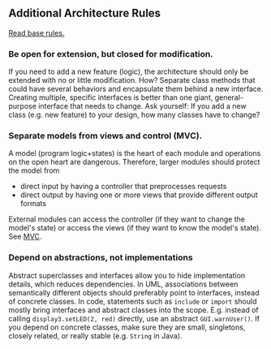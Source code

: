 
## Additional Architecture Rules

[Read base rules.](../Readme.md#user-content-architecture)


### Be open for extension, but closed for modification.

If you need to add a new feature (logic), the architecture should only
be extended with no or little modification. How? Separate class methods
that could have several behaviors and encapsulate them behind a new
interface. Creating multiple, specific interfaces is better than one
giant, general-purpose interface that needs to change. Ask yourself: If
you add a new class (e.g. new feature) to your design, how many classes
have to change?


### Separate models from views and control (MVC).

A model (program logic+states) is the heart of each module and
operations on the open heart are dangerous. Therefore, larger modules
should protect the model from

* direct input by having a controller that preprocesses requests
* direct output by having one or more views that provide different output formats

External modules can access the controller (if they want to change the
model's state) or access the views (if they want to know the model's
state). See
[MVC](https://en.wikipedia.org/wiki/Model%E2%80%93view%E2%80%93controller).


### Depend on abstractions, not implementations

Abstract superclasses and interfaces allow you to hide implementation
details, which reduces dependencies. In UML, associations between
semantically different objects should preferably point to interfaces,
instead of concrete classes. In code, statements such as `include` or
`import` should mostly bring interfaces and abstract classes into the
scope. E.g. instead of calling `display3.setLED(2, red)` directly, use
an abstract `GUI.warnUser()`. If you depend on concrete classes, make
sure they are small, singletons, closely related, or really stable (e.g.
`String` in Java).